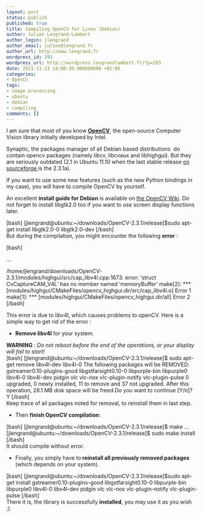 ```yaml
---
layout: post
status: publish
published: true
title: Compiling OpenCV for Linux (Debian)
author: Julien Lengrand-Lambert
author_login: jlengrand
author_email: julien@lengrand.fr
author_url: http://www.lengrand.fr
wordpress_id: 293
wordpress_url: http://wordpress.lengrandlambert.fr/?p=293
date: 2011-11-23 14:00:39.000000000 +01:00
categories:
- OpenCV
tags:
- image processing
- ubuntu
- debian
- compiling
comments: []
---
```

I am sure that most of you know <strong><a title="OpenCV" href="http://en.wikipedia.org/wiki/OpenCV" target="_blank">OpenCV</a></strong>, the open-source Computer Vision library initially developed by Intel.

Synaptic, the packages manager of all Debian based distributions  do contain opencv packages (namely libcv, libcvaux and libhighgui). But they are seriously outdated (2.1 in Ubuntu 11.10 when the last stable release <a title="opencv_sourceforge" href="http://sourceforge.net/projects/opencvlibrary/" target="_blank">on sourceforge </a>is the 2.3.1a).

If you want to use some new features (such as the new Python bindings in my case), you will have to compile OpenCV by yourself.

An excellent <strong>install guide for Debian</strong> is available on <a title="opencv_wiki" href="http://opencv.willowgarage.com/wiki/InstallGuide%20%3A%20Debian" target="_blank">the OpenCV Wiki</a>. Do not forget to install libgtk2.0 too if you want to use screen display functions later.
<div>[bash]
[jlengrand@ubuntu:~/downloads/OpenCV-2.3.1/release]$sudo apt-get install libgtk2.0-0 libgtk2.0-dev
[/bash]

</div>
But during the compilation, you might encounter the following <strong>error</strong> :

[bash]

...

/home/jlengrand/downloads/OpenCV-2.3.1/modules/highgui/src/cap_libv4l.cpp:1673: error: ‘struct CvCaptureCAM_V4L’ has no member named ‘memoryBuffer’
make[2]: *** [modules/highgui/CMakeFiles/opencv_highgui.dir/src/cap_libv4l.o] Error 1
make[1]: *** [modules/highgui/CMakeFiles/opencv_highgui.dir/all] Error 2
[/bash]

This error is due to libv4l, which causes problems to openCV. Here is a simple way to get rid of the error :
<ul>
	<li><strong>Remove libv4l</strong> for your system.</li>
</ul>
<div><strong>WARNING</strong> : <em>Do not reboot before the end of the operations, or your display will fail to start!</em></div>
<div>[bash]
[jlengrand@ubuntu:~/downloads/OpenCV-2.3.1/release]$ sudo apt-get remove libv4l-dev libv4l-0
The following packages will be REMOVED:
gstreamer0.10-plugins-good libgstfarsight0.10-0 libpurple-bin libpurple0 libv4l-0 libv4l-dev pidgin vlc vlc-nox vlc-plugin-notify vlc-plugin-pulse
0 upgraded, 0 newly installed, 11 to remove and 37 not upgraded.
After this operation, 28.1 MB disk space will be freed.Do you want to continue [Y/n]? Y
[/bash]

</div>
<div>Keep trace of all packages noted for removal, to reinstall them in last step.</div>
<div>
<ul>
	<li>Then <strong>finish OpenCV compilation</strong>:</li>
</ul>
<div>
<div>[bash]
[jlengrand@ubuntu:~/downloads/OpenCV-2.3.1/release]$ make
...
[jlengrand@ubuntu:~/downloads/OpenCV-2.3.1/release]$ sudo make install
[/bash]

</div>
</div>
<div>It should compile without error.</div>
<div>
<ul>
	<li>Finally, you simply have to<strong> reinstall all previously removed packages</strong> (which depends on your system).</li>
</ul>
<div>
<div>[bash]
[jlengrand@ubuntu:~/downloads/OpenCV-2.3.1/release]$sudo apt-get install gstreamer0.10-plugins-good libgstfarsight0.10-0 libpurple-bin libpurple0 libv4l-0 libv4l-dev pidgin vlc vlc-nox vlc-plugin-notify vlc-plugin-pulse
[/bash]

</div>
</div>
</div>
</div>
<div>There it is, the library is successfully <strong>installed</strong>, you may use it as you wish ;).</div><!--:-->
